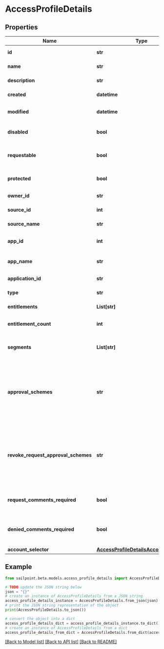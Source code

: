 # AccessProfileDetails


## Properties

Name | Type | Description | Notes
------------ | ------------- | ------------- | -------------
**id** | **str** | The ID of the Access Profile | [optional] 
**name** | **str** | Name of the Access Profile | [optional] 
**description** | **str** | Information about the Access Profile | [optional] 
**created** | **datetime** | Date the Access Profile was created | [optional] 
**modified** | **datetime** | Date the Access Profile was last modified. | [optional] 
**disabled** | **bool** | Whether the Access Profile is enabled. | [optional] [default to True]
**requestable** | **bool** | Whether the Access Profile is requestable via access request. | [optional] [default to False]
**protected** | **bool** | Whether the Access Profile is protected. | [optional] [default to False]
**owner_id** | **str** | The owner ID of the Access Profile | [optional] 
**source_id** | **int** | The source ID of the Access Profile | [optional] 
**source_name** | **str** | The source name of the Access Profile | [optional] 
**app_id** | **int** | The source app ID of the Access Profile | [optional] 
**app_name** | **str** | The source app name of the Access Profile | [optional] 
**application_id** | **str** | The id of the application | [optional] 
**type** | **str** | The type of the access profile | [optional] 
**entitlements** | **List[str]** | List of IDs of entitlements | [optional] 
**entitlement_count** | **int** | The number of entitlements in the access profile | [optional] 
**segments** | **List[str]** | List of IDs of segments, if any, to which this Access Profile is assigned. | [optional] 
**approval_schemes** | **str** | Comma-separated list of approval schemes. Each approval scheme is one of - manager - appOwner - sourceOwner - accessProfileOwner - workgroup:&lt;workgroupId&gt; | [optional] 
**revoke_request_approval_schemes** | **str** | Comma-separated list of revoke request approval schemes. Each approval scheme is one of - manager - sourceOwner - accessProfileOwner - workgroup:&lt;workgroupId&gt; | [optional] 
**request_comments_required** | **bool** | Whether the access profile require request comment for access request. | [optional] [default to False]
**denied_comments_required** | **bool** | Whether denied comment is required when access request is denied. | [optional] [default to False]
**account_selector** | [**AccessProfileDetailsAccountSelector**](AccessProfileDetailsAccountSelector.md) |  | [optional] 

## Example

```python
from sailpoint.beta.models.access_profile_details import AccessProfileDetails

# TODO update the JSON string below
json = "{}"
# create an instance of AccessProfileDetails from a JSON string
access_profile_details_instance = AccessProfileDetails.from_json(json)
# print the JSON string representation of the object
print(AccessProfileDetails.to_json())

# convert the object into a dict
access_profile_details_dict = access_profile_details_instance.to_dict()
# create an instance of AccessProfileDetails from a dict
access_profile_details_from_dict = AccessProfileDetails.from_dict(access_profile_details_dict)
```
[[Back to Model list]](../README.md#documentation-for-models) [[Back to API list]](../README.md#documentation-for-api-endpoints) [[Back to README]](../README.md)


